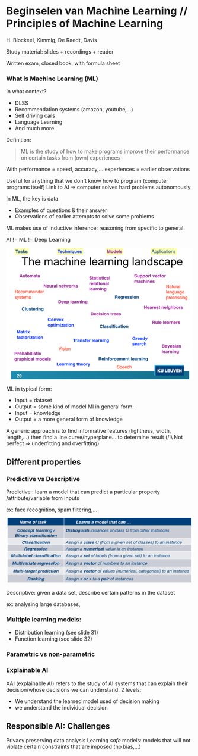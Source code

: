 # Beginselen van Machine Learning // Principles of Machine Learning

H. Blockeel, Kimmig, De Raedt, Davis

Study material: slides + recordings + reader

Written exam, closed book, with formula sheet

### What is Machine Learning (ML)

In what context?
  - DLSS
  - Recommendation systems (amazon, youtube,...)
  - Self driving cars
  - Language Learning
  - And much more

Definition:
>ML is the study of how to make programs improve their performance on certain tasks from (own) experiences

With performance = speed, accuracy,...
     experiences = earlier observations

Useful for anything that we don't know how to program (computer programs itself)
Link to AI => computer solves hard problems autonomously

In ML, the key is data
  - Examples of questions & their answer
  - Observations of earlier attempts to solve some problems

ML makes use of inductive inference: reasoning from specific to general

AI != ML != Deep Learning

![ML landscape](../Pictures/ML1.png)

ML in typical form:
  - Input = dataset
  - Output = some kind of model
Ml in general form:
  - Input = knowledge
  - Output = a more general form of knowledge

A generic approach is to find informative features (lightness, width, length,...) then find a line.curve/hyperplane... to determine result (/!\ Not perfect => underfitting and overfitting)

## Different properties
### Predictive vs Descriptive
Predictive : learn a model that can predict a particular property /attribute/variable from inputs

ex: face recognition, spam filtering,...

![Predictive](../Pictures/ML2.png)

Descriptive: given a data set, describe certain patterns in the dataset

ex: analysing large databases,

### Multiple learning models:
  - Distribution learning  (see slide 31)
  - Function learning (see slide 32)

### Parametric vs non-parametric
### Explainable AI
XAI (explainable AI) refers to the study of AI systems that can explain their decision/whose decisions we can understand. 2 levels:
  - We understand the learned model used of decision making
  - we understand the individual decision


## Responsible AI: Challenges
Privacy preserving data analysis
Learning *safe* models: models that will not violate certain constraints that are imposed (no bias,...)
